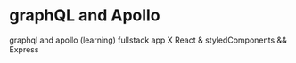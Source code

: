 # graphQL and Apollo
graphql and apollo (learning) fullstack app X React &amp; styledComponents &amp;&amp; Express
